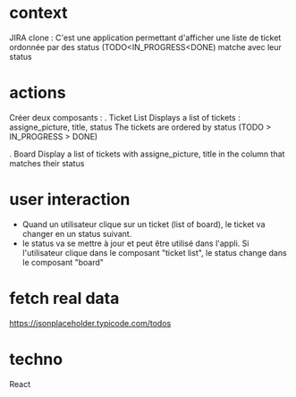 # context

JIRA clone : C'est une application permettant d'afficher une liste de ticket ordonnée par des status (TODO<IN_PROGRESS<DONE) matche avec leur status

# actions 

Créer deux composants : 
. Ticket List 
Displays a list of tickets : assigne_picture, title, status
The tickets are ordered by status (TODO > IN_PROGRESS > DONE)

. Board
Display a list of tickets with assigne_picture, title in the column that matches their status

# user interaction 
- Quand un utilisateur clique sur un ticket (list of board), le ticket va changer en un status suivant. 
- le status va se mettre à jour et peut être utilisé dans l'appli.
Si l'utilisateur clique dans le composant "ticket list", le status change dans le composant "board"

# fetch real data 

https://jsonplaceholder.typicode.com/todos

# techno 
React
